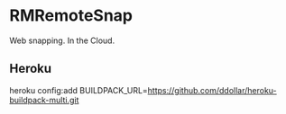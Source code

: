 # RMRemoteSnap

Web snapping. In the Cloud.

## Heroku

heroku config:add BUILDPACK_URL=https://github.com/ddollar/heroku-buildpack-multi.git

